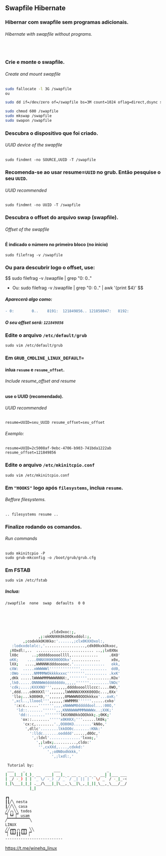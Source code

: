 ## Swapfile Hibernate

### Hibernar com swapfile sem programas adicionais.
###### Hibernate with swapfile without programs. 

<br/>

### Crie e monte o swapfile. 
###### Create and mount swapfile

```bash
sudo fallocate -l 3G /swapfile
ou

sudo dd if=/dev/zero of=/swapfile bs=3M count=1024 oflag=direct,dsync status=progress && sync

sudo chmod 600 /swapfile
sudo mkswap /swapfile
sudo swapon /swapfile
```

### Descubra o dispositivo que foi criado.
###### UUID device of the swapfile

    sudo findmnt -no SOURCE,UUID -T /swapfile
  
### Recomenda-se ao usar resume=`UUID` no grub. Então pesquise o seu `UUID`.    
###### UUID recommended

    sudo findmnt -no UUID -T /swapfile

### Descubra o offset do arquivo swap (swapfile).
###### Offset of the swapfile

#### É indicado o número no primeiro bloco (no ínicio)

    sudo filefrag -v /swapfile

### Ou para descubrir logo o offset, use:
$$
    sudo filefrag -v /swapfile | grep "0:        0.."
- Ou:
    sudo filefrag -v /swapfile | grep "0:        0.." | awk '{print $4}'
$$
##### Aparecerá algo como:

```diff
- 0:        0..    8191:  121849856.. 121858047:   8192:
```

##### O seu offset será: `121849856`
    
### Edite o arquivo `/etc/default/grub`

`sudo vim /etc/default/grub`

### Em `GRUB_CMDLINE_LINUX_DEFAULT=`

#### inlua `resume` e `resume_offset`.
###### Include resume_offset and resume

#### use o UUID (recomendado).
###### UUID recommended

    resume=UUID=seu_UUID resume_offset=seu_offset

###### Exemplo:

    resume=UUID=2c5008af-9ebc-4706-b903-741bda1222ab resume_offset=121849856
    
### Edite o arquivo `/etc/mkinitcpio.conf`

`sudo vim /etc/mkinitcpio.conf`

### Em `"HOOKS"` logo após `filesystems`, inclua `resume`.
###### Beffore filesystems. 

    .. filesystems resume ..

### Finalize rodando os comandos.
###### Run commands

```
sudo mkinitcpio -P
sudo grub-mkconfig -o /boot/grub/grub.cfg
```

### Em FSTAB

    sudo vim /etc/fstab
    
##### Inclua:

    /swapfile  none  swap  defaults  0 0

<br/>
<br/>
<br/>

```bash
                    ,cldxOxoc:;,
               ,;:okKNXKK0kO0Okxddol:;,
        ,;codxkkOKXKko:'......,;clx0KXXOxol:,
   :lodxxdololc:,'..................,cdk00kxkOkxoc,
  ;XOxdl:,..  .......................... ..,;lx0XNx
  lX0c      ..;dddddooooollll,............     .0XO'
  oKK;    ....0NNXXKKK00OOOkx'.............     x0x,
  lXX;   ....,WWNNNKdddoooooc.'..............   okk,
  cXW:  .....xWWWWWl''''''''''''''............  dd0,
  :OWo ......NMMMMWOkkkkxxxc''''''''.......... .kxK'
  ,dKk .....lWWWWMMMWWWNNNX:,''''''''...........KOx'
  ,lk0......ONNNWWddddddddo,,,,,''''''.........lNOc'
  'cdk;....;KXXXNO''',,,,,,,ddddoooolllccc:....0WO,'
  ',ddd....o0KKKXl'',,,,,,,lWWNNNXXKKK00OOc...,0Xx'
   'llo;...kO00K0,'',,,,,,,0MWWWN0OOOkkkxx'...oxK;'
   ',xcl..,lloool''',,,,,,:WWMMMX''''''......cxko'
    ':x:c......''''''',,,,xNWWWM0dddddool...:00O,'
     'ld::.......'''''',,,KNNNWWWMMMWWWWx..;XXK;'
      'dd::.......'''''''lKXXNN0kkOOOkkk;.;0KK;'
       'ox::........'''''x0KKKX;'''......lK0k;'
        'cx:c,........'.,OO00KO........'kN0o,'
         ',dllc'........lkkOO0c.......:KNk:'
           ':lldc.......oodddd'.....,d0Oc,'
            ',:ldxl'..............'lxxo;,'
              ',;lx0x;..........,cldo:'
               '',cxXXd,....,cdxkd:'
                   ',;o0N0odkkkk,'
                     ',;lxdl:,'

 Tutorial by:
 ___    _             ___                     _
| __|__| (_)_ __  ___| __|_ _ __ _  _ _ _  __| |___ ___
| _/ -_) | | '_ \/ -_) _/ _` / _| || | ' \/ _` / -_|_-<
|_|\___|_|_| .__/\___|_|\__,_\__|\_,_|_||_\__,_\___/__/
           |_|

┏┓
┃┃╱╲ nesta
┃╱╱╲╲ casa
╱╱╭╮╲╲ todos
▔▏┗┛▕▔ usam
╱▔▔▔▔▔▔▔▔▔▔╲
LINUX
╱╱┏┳┓╭╮┏┳┓ ╲╲
▔▏┗┻┛┃┃┗┻┛▕▔
--------------------------
```
https://t.me/winehq_linux

